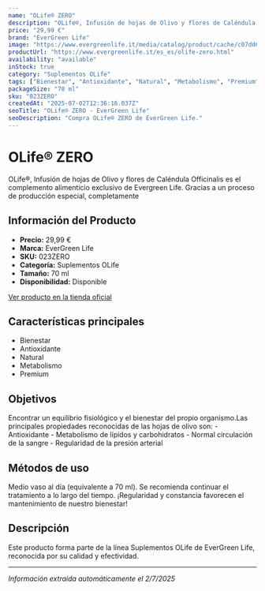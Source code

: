 ```yaml
---
name: "OLife® ZERO"
description: "OLife®, Infusión de hojas de Olivo y flores de Caléndula Officinalis es el complemento alimenticio exclusivo de Evergreen Life. Gracias a un proceso de producción especial, completamente"
price: "29,99 €"
brand: "EverGreen Life"
image: "https://www.evergreenlife.it/media/catalog/product/cache/c07dd61d864357977e19899508bed4cf/o/l/olife_zero.png"
productUrl: "https://www.evergreenlife.it/es_es/olife-zero.html"
availability: "available"
inStock: true
category: "Suplementos OLife"
tags: ["Bienestar", "Antioxidante", "Natural", "Metabolismo", "Premium"]
packageSize: "70 ml"
sku: "023ZERO"
createdAt: "2025-07-02T12:36:16.037Z"
seoTitle: "OLife® ZERO - EverGreen Life"
seoDescription: "Compra OLife® ZERO de EverGreen Life."
---
```


# OLife® ZERO

OLife®, Infusión de hojas de Olivo y flores de Caléndula Officinalis es el complemento alimenticio exclusivo de Evergreen Life. Gracias a un proceso de producción especial, completamente

## Información del Producto

- **Precio:** 29,99 €
- **Marca:** EverGreen Life
- **SKU:** 023ZERO
- **Categoría:** Suplementos OLife
- **Tamaño:** 70 ml
- **Disponibilidad:** Disponible

[Ver producto en la tienda oficial](https://www.evergreenlife.it/es_es/olife-zero.html)

## Características principales

- Bienestar
- Antioxidante
- Natural
- Metabolismo
- Premium


## Objetivos

Encontrar un equilibrio fisiológico y el bienestar del propio organismo.Las principales propiedades reconocidas de las hojas de olivo son: - Antioxidante - Metabolismo de lípidos y carbohidratos - Normal circulación de la sangre - Regularidad de la presión arterial


## Métodos de uso

Medio vaso al día (equivalente a 70 ml). Se recomienda continuar el tratamiento a lo largo del tiempo. ¡Regularidad y constancia favorecen el mantenimiento de nuestro bienestar!


## Descripción

Este producto forma parte de la línea Suplementos OLife de EverGreen Life, reconocida por su calidad y efectividad.

---

*Información extraída automáticamente el 2/7/2025*
